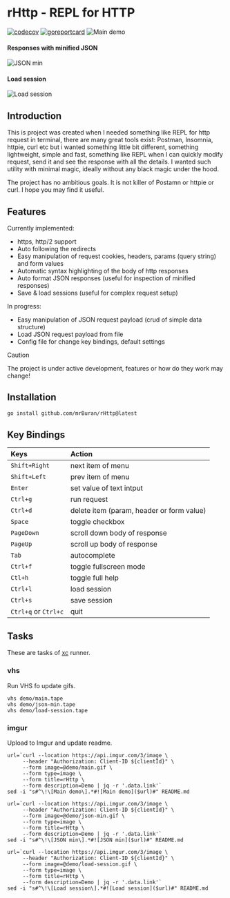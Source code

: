 # rHttp - REPL for HTTP
[![codecov](https://codecov.io/gh/mrBuran/rHttp/graph/badge.svg?token=20IW0GY8R9)](https://codecov.io/gh/mrBuran/rHttp)
[![goreportcard](https://goreportcard.com/badge/github.com/mrBuran/rHttp)](https://goreportcard.com/report/github.com/mrBuran/redmine)
![Main demo](https://i.imgur.com/rezbXW9.gif)

#### Responses with minified JSON
![JSON min](https://i.imgur.com/YW7GrFu.gif)

#### Load session
![Load session](https://i.imgur.com/rAIuhZC.gif)

## Introduction

This is project was created when I needed something like REPL for http request in terminal,
there are many great tools exist: Postman, Insomnia, httpie, curl etc
but i wanted something little bit different, something lightweight, simple and fast,
something like REPL when I can quickly modify request, send it and see the response
with all the details. I wanted such utility with minimal magic,
ideally without any black magic under the hood.

The project has no ambitious goals. It is not killer of Postamn or httpie or curl.
I hope you may find it useful.

## Features

Currently implemented:
- https, http/2 support
- Auto following the redirects
- Easy manipulation of request cookies, headers, params (query string) and form values
- Automatic syntax highlighting of the body of http responses
- Auto format JSON responses (useful for inspection of minified responses)
- Save & load sessions (useful for complex request setup)

In progress:
- Easy manipulation of JSON request payload (crud of simple data structure)
- Load JSON request payload from file
- Config file for change key bindings, default settings

> [!CAUTION]
> The project is under active development, features or how do they work may change!

## Installation

```sh
go install github.com/mrBuran/rHttp@latest
```

## Key Bindings

| Keys                 | Action                                     |
|:---------------------|:-------------------------------------------|
| `Shift+Right`        | next item of menu                          |
| `Shift+Left`         | prev item of menu                          |
| `Enter`              | set value of text intput                   |
| `Ctrl+g`             | run request                                |
| `Ctrl+d`             | delete item  (param, header or form value) |
| `Space`              | toggle checkbox                            |
| `PageDown`           | scroll down body of response               |
| `PageUp`             | scroll up body of response                 |
| `Tab`                | autocomplete                               |
| `Ctrl+f`             | toggle fullscreen mode                     |
| `Ctl+h`              | toggle full help                           |
| `Ctrl+l`             | load session                               |
| `Ctrl+s`             | save session                               |
| `Ctrl+q` or `Ctrl+c` | quit                                       |

## Tasks

These are tasks of [xc](https://github.com/joerdav/xc) runner.

### vhs

Run VHS fo update gifs.

```
vhs demo/main.tape
vhs demo/json-min.tape
vhs demo/load-session.tape
```
### imgur

Upload to Imgur and update readme.

```
url=`curl --location https://api.imgur.com/3/image \
     --header "Authorization: Client-ID ${clientId}" \
     --form image=@demo/main.gif \
     --form type=image \
     --form title=rHttp \
     --form description=Demo | jq -r '.data.link'`
sed -i "s#^\!\[Main demo\].*#![Main demo]($url)#" README.md

url=`curl --location https://api.imgur.com/3/image \
     --header "Authorization: Client-ID ${clientId}" \
     --form image=@demo/json-min.gif \
     --form type=image \
     --form title=rHttp \
     --form description=Demo | jq -r '.data.link'`
sed -i "s#^\!\[JSON min\].*#![JSON min]($url)#" README.md

url=`curl --location https://api.imgur.com/3/image \
     --header "Authorization: Client-ID ${clientId}" \
     --form image=@demo/load-session.gif \
     --form type=image \
     --form title=rHttp \
     --form description=Demo | jq -r '.data.link'`
sed -i "s#^\!\[Load session\].*#![Load session]($url)#" README.md
```
